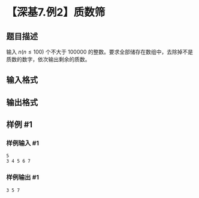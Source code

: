# 【深基7.例2】质数筛

## 题目描述

输入 $n(n\le100)$ 个不大于 100000 的整数。要求全部储存在数组中，去除掉不是质数的数字，依次输出剩余的质数。

## 输入格式

## 输出格式

## 样例 #1

### 样例输入 #1

```
5
3 4 5 6 7
```

### 样例输出 #1

```
3 5 7
```